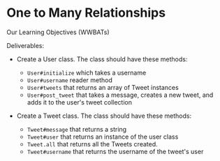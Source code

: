# One to Many Relationships

Our Learning Objectives (WWBATs)

Deliverables:

* Create a User class. The class should have these methods:
  * `User#initialize` which takes a username
  * `User#username` reader method
  * `User#tweets` that returns an array of Tweet instances
  * `User#post_tweet` that takes a message, creates a new tweet, and adds it to the user's tweet collection

* Create a Tweet class. The class should have these methods:
  * `Tweet#message` that returns a string
  * `Tweet#user` that returns an instance of the user class
  * `Tweet.all` that returns all the Tweets created.
  * `Tweet#username` that returns the username of the tweet's user
